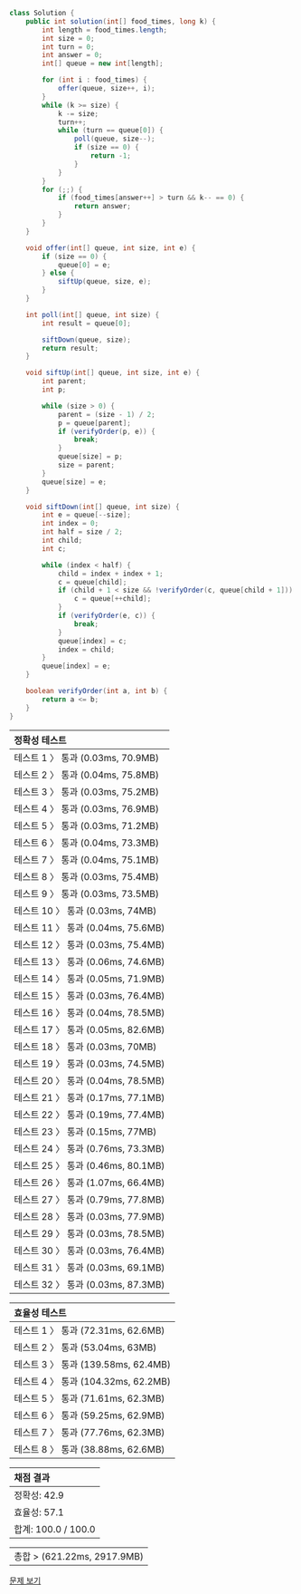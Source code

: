 ```java
class Solution {
    public int solution(int[] food_times, long k) {
        int length = food_times.length;
        int size = 0;
        int turn = 0;
        int answer = 0;
        int[] queue = new int[length];

        for (int i : food_times) {
            offer(queue, size++, i);
        }
        while (k >= size) {
            k -= size;
            turn++;
            while (turn == queue[0]) {
                poll(queue, size--);
                if (size == 0) {
                    return -1;
                }
            }
        }
        for (;;) {
            if (food_times[answer++] > turn && k-- == 0) {
                return answer;
            }
        }
    }

    void offer(int[] queue, int size, int e) {
        if (size == 0) {
            queue[0] = e;
        } else {
            siftUp(queue, size, e);
        }
    }

    int poll(int[] queue, int size) {
        int result = queue[0];

        siftDown(queue, size);
        return result;
    }

    void siftUp(int[] queue, int size, int e) {
        int parent;
        int p;

        while (size > 0) {
            parent = (size - 1) / 2;
            p = queue[parent];
            if (verifyOrder(p, e)) {
                break;
            }
            queue[size] = p;
            size = parent;
        }
        queue[size] = e;
    }

    void siftDown(int[] queue, int size) {
        int e = queue[--size];
        int index = 0;
        int half = size / 2;
        int child;
        int c;

        while (index < half) {
            child = index + index + 1;
            c = queue[child];
            if (child + 1 < size && !verifyOrder(c, queue[child + 1])) {
                c = queue[++child];
            }
            if (verifyOrder(e, c)) {
                break;
            }
            queue[index] = c;
            index = child;
        }
        queue[index] = e;
    }

    boolean verifyOrder(int a, int b) {
        return a <= b;
    }
}
```
 | 정확성 테스트 | 
 |  :-  | 
 | 테스트 1 〉	통과 (0.03ms, 70.9MB) | 
 | 테스트 2 〉	통과 (0.04ms, 75.8MB) | 
 | 테스트 3 〉	통과 (0.03ms, 75.2MB) | 
 | 테스트 4 〉	통과 (0.03ms, 76.9MB) | 
 | 테스트 5 〉	통과 (0.03ms, 71.2MB) | 
 | 테스트 6 〉	통과 (0.04ms, 73.3MB) | 
 | 테스트 7 〉	통과 (0.04ms, 75.1MB) | 
 | 테스트 8 〉	통과 (0.03ms, 75.4MB) | 
 | 테스트 9 〉	통과 (0.03ms, 73.5MB) | 
 | 테스트 10 〉	통과 (0.03ms, 74MB) | 
 | 테스트 11 〉	통과 (0.04ms, 75.6MB) | 
 | 테스트 12 〉	통과 (0.03ms, 75.4MB) | 
 | 테스트 13 〉	통과 (0.06ms, 74.6MB) | 
 | 테스트 14 〉	통과 (0.05ms, 71.9MB) | 
 | 테스트 15 〉	통과 (0.03ms, 76.4MB) | 
 | 테스트 16 〉	통과 (0.04ms, 78.5MB) | 
 | 테스트 17 〉	통과 (0.05ms, 82.6MB) | 
 | 테스트 18 〉	통과 (0.03ms, 70MB) | 
 | 테스트 19 〉	통과 (0.03ms, 74.5MB) | 
 | 테스트 20 〉	통과 (0.04ms, 78.5MB) | 
 | 테스트 21 〉	통과 (0.17ms, 77.1MB) | 
 | 테스트 22 〉	통과 (0.19ms, 77.4MB) | 
 | 테스트 23 〉	통과 (0.15ms, 77MB) | 
 | 테스트 24 〉	통과 (0.76ms, 73.3MB) | 
 | 테스트 25 〉	통과 (0.46ms, 80.1MB) | 
 | 테스트 26 〉	통과 (1.07ms, 66.4MB) | 
 | 테스트 27 〉	통과 (0.79ms, 77.8MB) | 
 | 테스트 28 〉	통과 (0.03ms, 77.9MB) | 
 | 테스트 29 〉	통과 (0.03ms, 78.5MB) | 
 | 테스트 30 〉	통과 (0.03ms, 76.4MB) | 
 | 테스트 31 〉	통과 (0.03ms, 69.1MB) | 
 | 테스트 32 〉	통과 (0.03ms, 87.3MB) | 

 | 효율성 테스트 | 
 | :- | 
 | 테스트 1 〉	통과 (72.31ms, 62.6MB) | 
 | 테스트 2 〉	통과 (53.04ms, 63MB) | 
 | 테스트 3 〉	통과 (139.58ms, 62.4MB) | 
 | 테스트 4 〉	통과 (104.32ms, 62.2MB) | 
 | 테스트 5 〉	통과 (71.61ms, 62.3MB) | 
 | 테스트 6 〉	통과 (59.25ms, 62.9MB) | 
 | 테스트 7 〉	통과 (77.76ms, 62.3MB) | 
 | 테스트 8 〉	통과 (38.88ms, 62.6MB) | 

 | 채점 결과 | 
 | :- | 
 | 정확성: 42.9 | 
 | 효율성: 57.1 | 
 | 합계: 100.0 / 100.0 | 

 || 
 | :- | 
 | 총합 > (621.22ms, 2917.9MB) | 

[문제 보기](https://programmers.co.kr/learn/courses/30/lessons/42891?language=java)